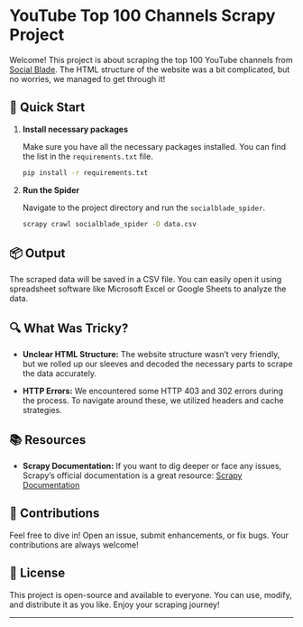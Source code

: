 # YouTube Top 100 Channels Scrapy Project

Welcome! This project is about scraping the top 100 YouTube channels from [Social Blade](https://socialblade.com/youtube/top/100). The HTML structure of the website was a bit complicated, but no worries, we managed to get through it!

## 🚀 Quick Start

1. **Install necessary packages**

    Make sure you have all the necessary packages installed. You can find the list in the `requirements.txt` file.

    ```bash
    pip install -r requirements.txt
    ```

2. **Run the Spider**

    Navigate to the project directory and run the `socialblade_spider`.

    ```bash
    scrapy crawl socialblade_spider -O data.csv
    ```

## 📦 Output

The scraped data will be saved in a CSV file. You can easily open it using spreadsheet software like Microsoft Excel or Google Sheets to analyze the data.

## 🔍 What Was Tricky?

- **Unclear HTML Structure:** The website structure wasn’t very friendly, but we rolled up our sleeves and decoded the necessary parts to scrape the data accurately.

- **HTTP Errors:** We encountered some HTTP 403 and 302 errors during the process. To navigate around these, we utilized headers and cache strategies.

## 📚 Resources

- **Scrapy Documentation:** If you want to dig deeper or face any issues, Scrapy’s official documentation is a great resource: [Scrapy Documentation](https://docs.scrapy.org/en/latest/)

## 🙌 Contributions

Feel free to dive in! Open an issue, submit enhancements, or fix bugs. Your contributions are always welcome!

## 📃 License

This project is open-source and available to everyone. You can use, modify, and distribute it as you like. Enjoy your scraping journey!

---
